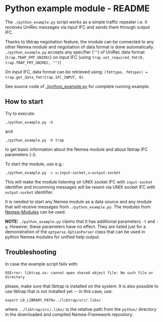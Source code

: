# Python example module - README

The `./python_example.py` script works as a simple traffic repeater i.e. it receives UniRec messages via input IFC and
sends them through output IFC.

Thanks to libtrap negotiation feature, the module can be connected to any other Nemea module and negotiation of data
format is done automatically. `./python_example.py` accepts any specifier (`""`) of UniRec data format
(`trap.TRAP_FMT_UNIREC`) on input IFC (using `trap.set_required_fmt(0, trap.TRAP_FMT_UNIREC, "")`)

On input IFC, data format can be retrieved using: `(fmttype, fmtspec) = trap.get_data_fmt(trap.IFC_INPUT, 0)`.

See source code of [./python_example.py](./python_example.py) for complete running example.

## How to start

Try to execute:
```
./python_example.py -h
```
and
```
./python_example.py -h trap
```
to get basic information about the Nemea module and about libtrap IFC parameters (-i).

To start the module, use e.g.:
```
./python_example.py -i u:input-socket,u:output-socket
```
This will make the module listening on UNIX socket IFC with `input-socket` identifier and incomming messages will be resent via UNIX socket IFC with `output-socket` identifier.

It is needed to start any Nemea module as a data source and any module that will receive messages from `./python_example.py`.  The modules from [Nemea-Modules](https://github.com/CESNET/Nemea-Modules) can be used.

**NOTE:** `./python_example.py` claims that it has additional parameters `-f` and `-q`. However, these parameters
have no effect.  They are listed just for a demonstration of the `optparse.OptionParser` class that can be used
in python Nemea modules for unified help output.

## Troubleshooting

In case the example script fails with:
```
OSError: libtrap.so: cannot open shared object file: No such file or directory
```
please, make sure that libtrap is installed on the system.
It is also possible to use libtrap that is not installed yet -- in this case, use:
```
export LD_LIBRARY_PATH=../libtrap/src/.libs/
```
where `../libtrap/src/.libs/` is the relative path from the `python/` directory in the downloaded and compiled
Nemea-Framework repository.
